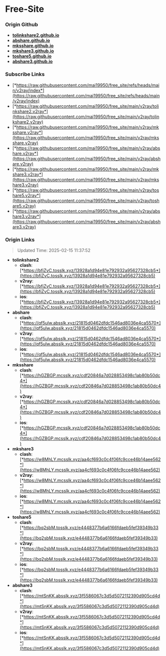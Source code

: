 # Free-Site

### Origin Github

- [**tolinkshare2.github.io**](https://github.com/tolinkshare2/tolinkshare2.github.io)
- [**abshare.github.io**](https://github.com/abshare/abshare.github.io)
- [**mksshare.github.io**](https://github.com/mksshare/mksshare.github.io)
- [**mkshare3.github.io**](https://github.com/mkshare3/mkshare3.github.io)
- [**toshare5.github.io**](https://github.com/toshare5/toshare5.github.io)
- [**abshare3.github.io**](https://github.com/abshare3/abshare3.github.io)

### Subscribe Links

- [*https://raw.githubusercontent.com/mai19950/free_site/refs/heads/main/v2ray/index*](https://raw.githubusercontent.com/mai19950/free_site/refs/heads/main/v2ray/index)
- [*https://raw.githubusercontent.com/mai19950/free_site/main/v2ray/tolinkshare2.v2ray*](https://raw.githubusercontent.com/mai19950/free_site/main/v2ray/tolinkshare2.v2ray)
- [*https://raw.githubusercontent.com/mai19950/free_site/main/v2ray/mksshare.v2ray*](https://raw.githubusercontent.com/mai19950/free_site/main/v2ray/mksshare.v2ray)
- [*https://raw.githubusercontent.com/mai19950/free_site/main/v2ray/abshare.v2ray*](https://raw.githubusercontent.com/mai19950/free_site/main/v2ray/abshare.v2ray)
- [*https://raw.githubusercontent.com/mai19950/free_site/main/v2ray/mkshare3.v2ray*](https://raw.githubusercontent.com/mai19950/free_site/main/v2ray/mkshare3.v2ray)
- [*https://raw.githubusercontent.com/mai19950/free_site/main/v2ray/toshare5.v2ray*](https://raw.githubusercontent.com/mai19950/free_site/main/v2ray/toshare5.v2ray)
- [*https://raw.githubusercontent.com/mai19950/free_site/main/v2ray/abshare3.v2ray*](https://raw.githubusercontent.com/mai19950/free_site/main/v2ray/abshare3.v2ray)

### Origin Links

> Updated Time: 2025-02-15 11:37:52

- **tolinkshare2**
  - **clash**: [*https://bfiZvC.tosslk.xyz/13928a1d94e81e792932a95627328cb5*](https://bfiZvC.tosslk.xyz/13928a1d94e81e792932a95627328cb5)
  - **v2ray**: [*https://bfiZvC.tosslk.xyz/13928a1d94e81e792932a95627328cb5*](https://bfiZvC.tosslk.xyz/13928a1d94e81e792932a95627328cb5)
  - **ios**: [*https://bfiZvC.tosslk.xyz/13928a1d94e81e792932a95627328cb5*](https://bfiZvC.tosslk.xyz/13928a1d94e81e792932a95627328cb5)
- **abshare**
  - **clash**: [*https://qf5ulw.absslk.xyz/21815d0462dfdc1546ad8036e4ca5570*](https://qf5ulw.absslk.xyz/21815d0462dfdc1546ad8036e4ca5570)
  - **v2ray**: [*https://qf5ulw.absslk.xyz/21815d0462dfdc1546ad8036e4ca5570*](https://qf5ulw.absslk.xyz/21815d0462dfdc1546ad8036e4ca5570)
  - **ios**: [*https://qf5ulw.absslk.xyz/21815d0462dfdc1546ad8036e4ca5570*](https://qf5ulw.absslk.xyz/21815d0462dfdc1546ad8036e4ca5570)
- **mksshare**
  - **clash**: [*https://hGZBGP.mcsslk.xyz/cdf20846a7d028853498c1ab80b50dc4*](https://hGZBGP.mcsslk.xyz/cdf20846a7d028853498c1ab80b50dc4)
  - **v2ray**: [*https://hGZBGP.mcsslk.xyz/cdf20846a7d028853498c1ab80b50dc4*](https://hGZBGP.mcsslk.xyz/cdf20846a7d028853498c1ab80b50dc4)
  - **ios**: [*https://hGZBGP.mcsslk.xyz/cdf20846a7d028853498c1ab80b50dc4*](https://hGZBGP.mcsslk.xyz/cdf20846a7d028853498c1ab80b50dc4)
- **mkshare3**
  - **clash**: [*https://w8MhLY.mcsslk.xyz/aa4cf693c0c4f06fc9cce46b14aee562*](https://w8MhLY.mcsslk.xyz/aa4cf693c0c4f06fc9cce46b14aee562)
  - **v2ray**: [*https://w8MhLY.mcsslk.xyz/aa4cf693c0c4f06fc9cce46b14aee562*](https://w8MhLY.mcsslk.xyz/aa4cf693c0c4f06fc9cce46b14aee562)
  - **ios**: [*https://w8MhLY.mcsslk.xyz/aa4cf693c0c4f06fc9cce46b14aee562*](https://w8MhLY.mcsslk.xyz/aa4cf693c0c4f06fc9cce46b14aee562)
- **toshare5**
  - **clash**: [*https://bq2sbM.tosslk.xyz/e4448377b6a6166fdaeb5fef39349b33*](https://bq2sbM.tosslk.xyz/e4448377b6a6166fdaeb5fef39349b33)
  - **v2ray**: [*https://bq2sbM.tosslk.xyz/e4448377b6a6166fdaeb5fef39349b33*](https://bq2sbM.tosslk.xyz/e4448377b6a6166fdaeb5fef39349b33)
  - **ios**: [*https://bq2sbM.tosslk.xyz/e4448377b6a6166fdaeb5fef39349b33*](https://bq2sbM.tosslk.xyz/e4448377b6a6166fdaeb5fef39349b33)
- **abshare3**
  - **clash**: [*https://mtSnKK.absslk.xyz/3f5586067c3d5d5072112390d905cd4d*](https://mtSnKK.absslk.xyz/3f5586067c3d5d5072112390d905cd4d)
  - **v2ray**: [*https://mtSnKK.absslk.xyz/3f5586067c3d5d5072112390d905cd4d*](https://mtSnKK.absslk.xyz/3f5586067c3d5d5072112390d905cd4d)
  - **ios**: [*https://mtSnKK.absslk.xyz/3f5586067c3d5d5072112390d905cd4d*](https://mtSnKK.absslk.xyz/3f5586067c3d5d5072112390d905cd4d)

